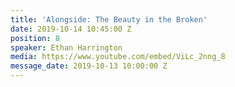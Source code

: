 ```yaml
---
title: 'Alongside: The Beauty in the Broken'
date: 2019-10-14 10:45:00 Z
position: 8
speaker: Ethan Harrington
media: https://www.youtube.com/embed/ViLc_2nng_8
message_date: 2019-10-13 10:00:00 Z
---
```


